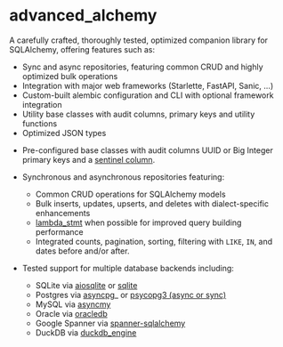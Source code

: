 # advanced_alchemy

A carefully crafted, thoroughly tested, optimized companion library for SQLAlchemy, 
offering features such as:

- Sync and async repositories, featuring common CRUD and highly optimized bulk operations
- Integration with major web frameworks (Starlette, FastAPI, Sanic, ...)
- Custom-built alembic configuration and CLI with optional framework integration
- Utility base classes with audit columns, primary keys and utility functions
- Optimized JSON types

* Pre-configured base classes with audit columns UUID or Big Integer primary keys and
  a  [sentinel column](https://docs.sqlalchemy.org/en/20/core/connections.html#configuring-sentinel-columns>).
* Synchronous and asynchronous repositories featuring:
  * Common CRUD operations for SQLAlchemy models
  * Bulk inserts, updates, upserts, and deletes with dialect-specific enhancements
  * [lambda_stmt](https://docs.sqlalchemy.org/en/20/core/sqlelement.html#sqlalchemy.sql.expression.lambda_stmt) when possible
    for improved query building performance
  * Integrated counts, pagination, sorting, filtering with ``LIKE``, ``IN``, and dates before and/or after.
* Tested support for multiple database backends including:

  - SQLite via [aiosqlite](https://aiosqlite.omnilib.dev/en/stable/) or [sqlite](https://docs.python.org/3/library/sqlite3.html)
  - Postgres via [asyncpg](https://magicstack.github.io/asyncpg/current/)_ or [psycopg3 (async or sync)](https://www.psycopg.org/psycopg3/)
  - MySQL via [asyncmy](https://github.com/long2ice/asyncmy)
  - Oracle via [oracledb](https://oracle.github.io/python-oracledb/)
  - Google Spanner via [spanner-sqlalchemy](https://github.com/googleapis/python-spanner-sqlalchemy/)
  - DuckDB via [duckdb_engine](https://github.com/Mause/duckdb_engine>)
